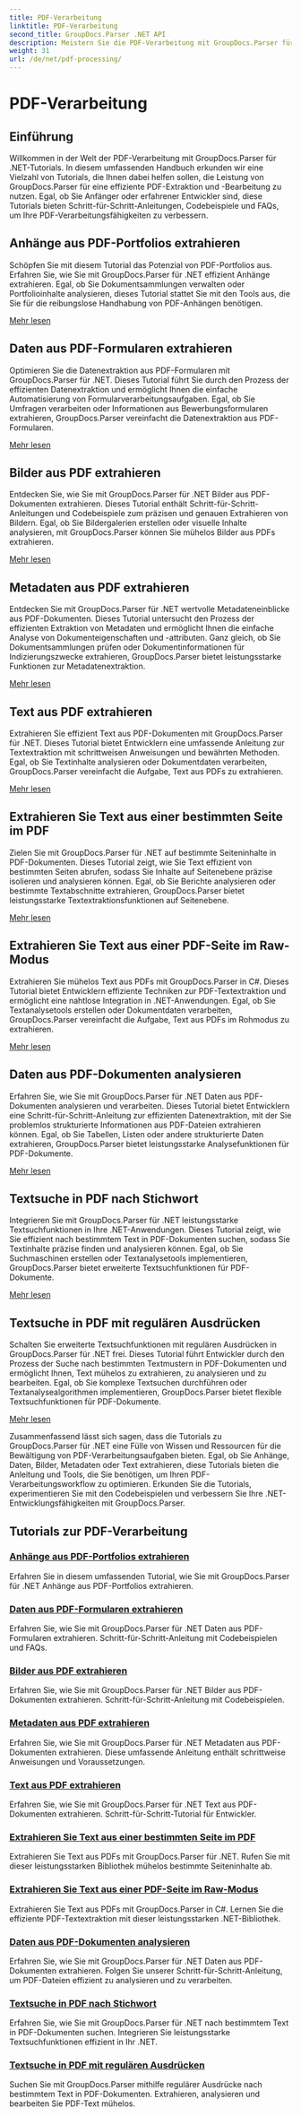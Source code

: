 ```yaml
---
title: PDF-Verarbeitung
linktitle: PDF-Verarbeitung
second_title: GroupDocs.Parser .NET API
description: Meistern Sie die PDF-Verarbeitung mit GroupDocs.Parser für .NET. Lernen Sie, Anhänge, Daten, Bilder, Metadaten und Text effizient aus PDFs zu extrahieren.
weight: 31
url: /de/net/pdf-processing/
---
```


# PDF-Verarbeitung

## Einführung

Willkommen in der Welt der PDF-Verarbeitung mit GroupDocs.Parser für .NET-Tutorials. In diesem umfassenden Handbuch erkunden wir eine Vielzahl von Tutorials, die Ihnen dabei helfen sollen, die Leistung von GroupDocs.Parser für eine effiziente PDF-Extraktion und -Bearbeitung zu nutzen. Egal, ob Sie Anfänger oder erfahrener Entwickler sind, diese Tutorials bieten Schritt-für-Schritt-Anleitungen, Codebeispiele und FAQs, um Ihre PDF-Verarbeitungsfähigkeiten zu verbessern.

## Anhänge aus PDF-Portfolios extrahieren
Schöpfen Sie mit diesem Tutorial das Potenzial von PDF-Portfolios aus. Erfahren Sie, wie Sie mit GroupDocs.Parser für .NET effizient Anhänge extrahieren. Egal, ob Sie Dokumentsammlungen verwalten oder Portfolioinhalte analysieren, dieses Tutorial stattet Sie mit den Tools aus, die Sie für die reibungslose Handhabung von PDF-Anhängen benötigen.

[Mehr lesen](./extract-attachments-from-pdf-portfolios/)

## Daten aus PDF-Formularen extrahieren
Optimieren Sie die Datenextraktion aus PDF-Formularen mit GroupDocs.Parser für .NET. Dieses Tutorial führt Sie durch den Prozess der effizienten Datenextraktion und ermöglicht Ihnen die einfache Automatisierung von Formularverarbeitungsaufgaben. Egal, ob Sie Umfragen verarbeiten oder Informationen aus Bewerbungsformularen extrahieren, GroupDocs.Parser vereinfacht die Datenextraktion aus PDF-Formularen.

[Mehr lesen](./extract-data-from-pdf-forms/)

## Bilder aus PDF extrahieren
Entdecken Sie, wie Sie mit GroupDocs.Parser für .NET Bilder aus PDF-Dokumenten extrahieren. Dieses Tutorial enthält Schritt-für-Schritt-Anleitungen und Codebeispiele zum präzisen und genauen Extrahieren von Bildern. Egal, ob Sie Bildergalerien erstellen oder visuelle Inhalte analysieren, mit GroupDocs.Parser können Sie mühelos Bilder aus PDFs extrahieren.

[Mehr lesen](./extract-images-from-pdf/)

## Metadaten aus PDF extrahieren
Entdecken Sie mit GroupDocs.Parser für .NET wertvolle Metadateneinblicke aus PDF-Dokumenten. Dieses Tutorial untersucht den Prozess der effizienten Extraktion von Metadaten und ermöglicht Ihnen die einfache Analyse von Dokumenteigenschaften und -attributen. Ganz gleich, ob Sie Dokumentsammlungen prüfen oder Dokumentinformationen für Indizierungszwecke extrahieren, GroupDocs.Parser bietet leistungsstarke Funktionen zur Metadatenextraktion.

[Mehr lesen](./extract-metadata-from-pdf/)

## Text aus PDF extrahieren
Extrahieren Sie effizient Text aus PDF-Dokumenten mit GroupDocs.Parser für .NET. Dieses Tutorial bietet Entwicklern eine umfassende Anleitung zur Textextraktion mit schrittweisen Anweisungen und bewährten Methoden. Egal, ob Sie Textinhalte analysieren oder Dokumentdaten verarbeiten, GroupDocs.Parser vereinfacht die Aufgabe, Text aus PDFs zu extrahieren.

[Mehr lesen](./extract-text-from-pdf/)

## Extrahieren Sie Text aus einer bestimmten Seite im PDF
Zielen Sie mit GroupDocs.Parser für .NET auf bestimmte Seiteninhalte in PDF-Dokumenten. Dieses Tutorial zeigt, wie Sie Text effizient von bestimmten Seiten abrufen, sodass Sie Inhalte auf Seitenebene präzise isolieren und analysieren können. Egal, ob Sie Berichte analysieren oder bestimmte Textabschnitte extrahieren, GroupDocs.Parser bietet leistungsstarke Textextraktionsfunktionen auf Seitenebene.

[Mehr lesen](./extract-text-from-specific-page-in-pdf/)

## Extrahieren Sie Text aus einer PDF-Seite im Raw-Modus
Extrahieren Sie mühelos Text aus PDFs mit GroupDocs.Parser in C#. Dieses Tutorial bietet Entwicklern effiziente Techniken zur PDF-Textextraktion und ermöglicht eine nahtlose Integration in .NET-Anwendungen. Egal, ob Sie Textanalysetools erstellen oder Dokumentdaten verarbeiten, GroupDocs.Parser vereinfacht die Aufgabe, Text aus PDFs im Rohmodus zu extrahieren.

[Mehr lesen](./extract-text-from-page-in-pdf-in-raw-mode/)

## Daten aus PDF-Dokumenten analysieren
Erfahren Sie, wie Sie mit GroupDocs.Parser für .NET Daten aus PDF-Dokumenten analysieren und verarbeiten. Dieses Tutorial bietet Entwicklern eine Schritt-für-Schritt-Anleitung zur effizienten Datenextraktion, mit der Sie problemlos strukturierte Informationen aus PDF-Dateien extrahieren können. Egal, ob Sie Tabellen, Listen oder andere strukturierte Daten extrahieren, GroupDocs.Parser bietet leistungsstarke Analysefunktionen für PDF-Dokumente.

[Mehr lesen](./parse-data-from-pdf-documents/)

## Textsuche in PDF nach Stichwort
Integrieren Sie mit GroupDocs.Parser für .NET leistungsstarke Textsuchfunktionen in Ihre .NET-Anwendungen. Dieses Tutorial zeigt, wie Sie effizient nach bestimmtem Text in PDF-Dokumenten suchen, sodass Sie Textinhalte präzise finden und analysieren können. Egal, ob Sie Suchmaschinen erstellen oder Textanalysetools implementieren, GroupDocs.Parser bietet erweiterte Textsuchfunktionen für PDF-Dokumente.

[Mehr lesen](./search-text-in-pdf-by-keyword/)

## Textsuche in PDF mit regulären Ausdrücken
Schalten Sie erweiterte Textsuchfunktionen mit regulären Ausdrücken in GroupDocs.Parser für .NET frei. Dieses Tutorial führt Entwickler durch den Prozess der Suche nach bestimmten Textmustern in PDF-Dokumenten und ermöglicht Ihnen, Text mühelos zu extrahieren, zu analysieren und zu bearbeiten. Egal, ob Sie komplexe Textsuchen durchführen oder Textanalysealgorithmen implementieren, GroupDocs.Parser bietet flexible Textsuchfunktionen für PDF-Dokumente.

[Mehr lesen](./search-text-in-pdf-by-regular-expression/)

Zusammenfassend lässt sich sagen, dass die Tutorials zu GroupDocs.Parser für .NET eine Fülle von Wissen und Ressourcen für die Bewältigung von PDF-Verarbeitungsaufgaben bieten. Egal, ob Sie Anhänge, Daten, Bilder, Metadaten oder Text extrahieren, diese Tutorials bieten die Anleitung und Tools, die Sie benötigen, um Ihren PDF-Verarbeitungsworkflow zu optimieren. Erkunden Sie die Tutorials, experimentieren Sie mit den Codebeispielen und verbessern Sie Ihre .NET-Entwicklungsfähigkeiten mit GroupDocs.Parser.
## Tutorials zur PDF-Verarbeitung
### [Anhänge aus PDF-Portfolios extrahieren](./extract-attachments-from-pdf-portfolios/)
Erfahren Sie in diesem umfassenden Tutorial, wie Sie mit GroupDocs.Parser für .NET Anhänge aus PDF-Portfolios extrahieren.
### [Daten aus PDF-Formularen extrahieren](./extract-data-from-pdf-forms/)
Erfahren Sie, wie Sie mit GroupDocs.Parser für .NET Daten aus PDF-Formularen extrahieren. Schritt-für-Schritt-Anleitung mit Codebeispielen und FAQs.
### [Bilder aus PDF extrahieren](./extract-images-from-pdf/)
Erfahren Sie, wie Sie mit GroupDocs.Parser für .NET Bilder aus PDF-Dokumenten extrahieren. Schritt-für-Schritt-Anleitung mit Codebeispielen.
### [Metadaten aus PDF extrahieren](./extract-metadata-from-pdf/)
Erfahren Sie, wie Sie mit GroupDocs.Parser für .NET Metadaten aus PDF-Dokumenten extrahieren. Diese umfassende Anleitung enthält schrittweise Anweisungen und Voraussetzungen.
### [Text aus PDF extrahieren](./extract-text-from-pdf/)
Erfahren Sie, wie Sie mit GroupDocs.Parser für .NET Text aus PDF-Dokumenten extrahieren. Schritt-für-Schritt-Tutorial für Entwickler.
### [Extrahieren Sie Text aus einer bestimmten Seite im PDF](./extract-text-from-specific-page-in-pdf/)
Extrahieren Sie Text aus PDFs mit GroupDocs.Parser für .NET. Rufen Sie mit dieser leistungsstarken Bibliothek mühelos bestimmte Seiteninhalte ab.
### [Extrahieren Sie Text aus einer PDF-Seite im Raw-Modus](./extract-text-from-page-in-pdf-in-raw-mode/)
Extrahieren Sie Text aus PDFs mit GroupDocs.Parser in C#. Lernen Sie die effiziente PDF-Textextraktion mit dieser leistungsstarken .NET-Bibliothek.
### [Daten aus PDF-Dokumenten analysieren](./parse-data-from-pdf-documents/)
Erfahren Sie, wie Sie mit GroupDocs.Parser für .NET Daten aus PDF-Dokumenten extrahieren. Folgen Sie unserer Schritt-für-Schritt-Anleitung, um PDF-Dateien effizient zu analysieren und zu verarbeiten.
### [Textsuche in PDF nach Stichwort](./search-text-in-pdf-by-keyword/)
Erfahren Sie, wie Sie mit GroupDocs.Parser für .NET nach bestimmtem Text in PDF-Dokumenten suchen. Integrieren Sie leistungsstarke Textsuchfunktionen effizient in Ihr .NET.
### [Textsuche in PDF mit regulären Ausdrücken](./search-text-in-pdf-by-regular-expression/)
Suchen Sie mit GroupDocs.Parser mithilfe regulärer Ausdrücke nach bestimmtem Text in PDF-Dokumenten. Extrahieren, analysieren und bearbeiten Sie PDF-Text mühelos.